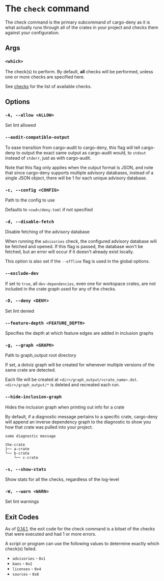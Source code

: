 # The `check` command

The check command is the primary subcommand of cargo-deny as it is what actually runs through all of the crates in your project and checks them against your configuration.

## Args

### `<which>`

The check(s) to perform. By default, **all** checks will be performed, unless one or more checks are specified here.

See [checks](../checks/index.html) for the list of available checks.

## Options

### `-A, --allow <ALLOW>`

Set lint allowed

### `--audit-compatible-output`

To ease transition from cargo-audit to cargo-deny, this flag will tell cargo-deny to output the exact same output as cargo-audit would, to `stdout` instead of `stderr`, just as with cargo-audit.

Note that this flag only applies when the output format is JSON, and note that since cargo-deny supports multiple advisory databases, instead of a single JSON object, there will be 1 for each unique advisory database.

### `-c, --config <CONFIG>`

Path to the config to use

Defaults to `<cwd>/deny.toml` if not specified

### `-d, --disable-fetch`

Disable fetching of the advisory database

When running the `advisories` check, the configured advisory database will be fetched and opened. If this flag is passed, the database won't be fetched, but an error will occur if it doesn't already exist locally.

This option is also set if the `--offline` flag is used in the global options.

### `--exclude-dev`

If set to `true`, all `dev-dependencies`, even one for workspace crates, are not included in the crate graph used for any of the checks.

### `-D, --deny <DENY>`

Set lint denied

### `--feature-depth <FEATURE_DEPTH>`

Specifies the depth at which feature edges are added in inclusion graphs

### `-g, --graph <GRAPH>`

Path to graph_output root directory

If set, a dotviz graph will be created for whenever multiple versions of the same crate are detected.

Each file will be created at `<dir>/graph_output/<crate_name>.dot`. `<dir>/graph_output/*` is deleted and recreated each run.

### `--hide-inclusion-graph`

Hides the inclusion graph when printing out info for a crate

By default, if a diagnostic message pertains to a specific crate, cargo-deny will append an inverse dependency graph to the diagnostic to show you how that crate was pulled into your project.

```text
some diagnostic message

the-crate
├── a-crate
└── b-crate
    └── c-crate
```

### `-s, --show-stats`

Show stats for all the checks, regardless of the log-level

### `-W, --warn <WARN>`

Set lint warnings

## Exit Codes

As of [0.14.1](https://github.com/EmbarkStudios/cargo-deny/releases/tag/0.14.1), the exit code for the check command is a bitset of the checks that were executed and had 1 or more errors.

A script or program can use the following values to determine exactly which check(s) failed.

* `advisories` - `0x1`
* `bans` - `0x2`
* `licenses` - `0x4`
* `sources` - `0x8`
